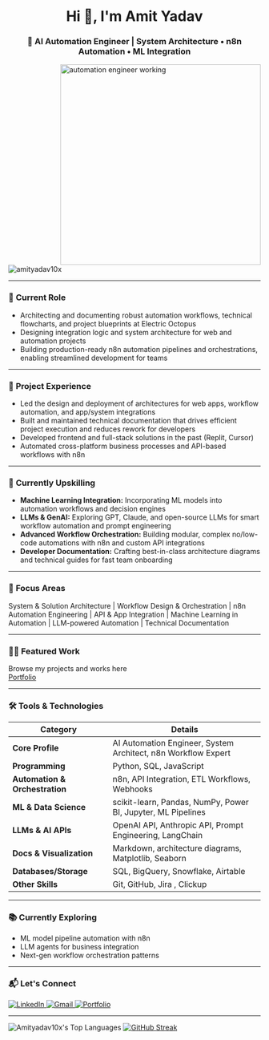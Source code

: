 <h1 align="center">Hi 👋, I'm Amit Yadav</h1>
<h3 align="center">🚀 AI Automation Engineer | System Architecture • n8n Automation • ML Integration</h3>

<img align="right" alt="automation engineer working" width="400" src="https://user-images.githubusercontent.com/98509698/205488812-96c222ed-cbb2-4c1d-b6c2-6bdc1a42e3da.gif">

<p align="left">
  <img src="https://komarev.com/ghpvc/?username=amityadav10x&label=Profile%20views&color=0e75b6&style=flat" alt="amityadav10x" />
</p>

---

### 🔵 **Current Role**
- Architecting and documenting robust automation workflows, technical flowcharts, and project blueprints at Electric Octopus
- Designing integration logic and system architecture for web and automation projects
- Building production-ready n8n automation pipelines and orchestrations, enabling streamlined development for teams

---

### 🏁 **Project Experience**
- Led the design and deployment of architectures for web apps, workflow automation, and app/system integrations
- Built and maintained technical documentation that drives efficient project execution and reduces rework for developers
- Developed frontend and full-stack solutions in the past (Replit, Cursor)
- Automated cross-platform business processes and API-based workflows with n8n

---

### 🌱 **Currently Upskilling**
- **Machine Learning Integration:** Incorporating ML models into automation workflows and decision engines
- **LLMs & GenAI:** Exploring GPT, Claude, and open-source LLMs for smart workflow automation and prompt engineering
- **Advanced Workflow Orchestration:** Building modular, complex no/low-code automations with n8n and custom API integrations
- **Developer Documentation:** Crafting best-in-class architecture diagrams and technical guides for fast team onboarding

---

### 👀 **Focus Areas**
System & Solution Architecture |
Workflow Design & Orchestration |
n8n Automation Engineering |
API & App Integration |
Machine Learning in Automation |
LLM-powered Automation |
Technical Documentation

---

### 👨‍💻 **Featured Work**
Browse my projects and works here  
[Portfolio](https://amityadav10x.github.io/Portfolio_Website/index.html)

---

### 🛠️ **Tools & Technologies**

| **Category**               | **Details**                                                    |
|----------------------------|----------------------------------------------------------------|
| **Core Profile**           | AI Automation Engineer, System Architect, n8n Workflow Expert  |
| **Programming**            | Python, SQL, JavaScript                                        |
| **Automation & Orchestration** | n8n, API Integration, ETL Workflows, Webhooks              |
| **ML & Data Science**      | scikit-learn, Pandas, NumPy, Power BI, Jupyter, ML Pipelines   |
| **LLMs & AI APIs**         | OpenAI API, Anthropic API, Prompt Engineering, LangChain       |
| **Docs & Visualization**   | Markdown, architecture diagrams, Matplotlib, Seaborn           |
| **Databases/Storage**      | SQL, BigQuery, Snowflake, Airtable                             |
| **Other Skills**           | Git, GitHub, Jira , Clickup                                                    |

---

### 📚 **Currently Exploring**
- ML model pipeline automation with n8n
- LLM agents for business integration
- Next-gen workflow orchestration patterns

---

### 📬 **Let's Connect**

<p align="left">
  <a href="https://www.linkedin.com/in/yadavamit10x" target="_blank">
    <img src="https://img.shields.io/badge/LinkedIn-blue?style=for-the-badge&logo=linkedin" alt="LinkedIn"/>
  </a>
  <a href="mailto:amityadav10x@gmail.com">
    <img src="https://img.shields.io/badge/Gmail-D14836?style=for-the-badge&logo=gmail&logoColor=white" alt="Gmail"/>
  </a>
  <a href="https://amityadav10x.github.io/Portfolio_Website/index.html" target="_blank">
    <img src="https://img.shields.io/badge/Portfolio-000000?style=for-the-badge&logo=github&logoColor=white" alt="Portfolio"/>
  </a>
</p>

---

![Amityadav10x's Top Languages](https://github-readme-stats.vercel.app/api/top-langs/?username=Amityadav10x&theme=vue-dark&show_icons=true&hide_border=true&layout=compact)
<a href="https://git.io/streak-stats">
  <img src="https://streak-stats.demolab.com?user=Amityadav10x&theme=highcontrast" alt="GitHub Streak" />
</a>
